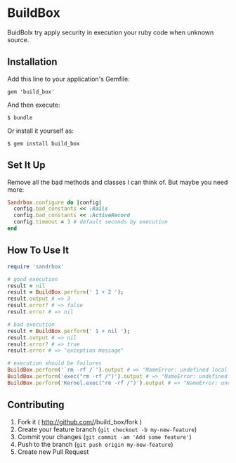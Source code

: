 # BuildBox

BuidBolx try apply security in execution your ruby code when unknown source.

## Installation

Add this line to your application's Gemfile:

    gem 'build_box'

And then execute:

    $ bundle

Or install it yourself as:

    $ gem install build_box

## Set It Up

Remove all the bad methods and classes I can think of. But maybe you need more:

```ruby
Sandrbox.configure do |config|
  config.bad_constants << :Rails
  config.bad_constants << :ActiveRecord
  config.timeout = 3 # default seconds by execution
end
```

## How To Use It

```ruby
require 'sandrbox'

# good execution
result = nil
result = BuildBox.perform(' 1 + 2 ');
result.output # => 3
result.error? # => false
result.error # => nil

# bad execution
result = BuildBox.perform(' 1 + nil ');
result.output # => nil
result.error? # => true
result.error # => "exception message"

# execution should be failures
BuildBox.perform('`rm -rf /`').output # => "NameError: undefined local variable or method ``' for Kernel:Module"
BuildBox.perform('exec("rm -rf /")').output # => "NameError: undefined local variable or method `exec' for main:Object" 
BuildBox.perform('Kernel.exec("rm -rf /")').output # => "NameError: undefined local variable or method `exec' for Kernel:Module"BuildBox.perform(['require "open3"']).output # => ["NameError: undefined local variable or method `require' for main:Object"]


```

## Contributing

1. Fork it ( http://github.com/<my-github-username>/build_box/fork )
2. Create your feature branch (`git checkout -b my-new-feature`)
3. Commit your changes (`git commit -am 'Add some feature'`)
4. Push to the branch (`git push origin my-new-feature`)
5. Create new Pull Request

